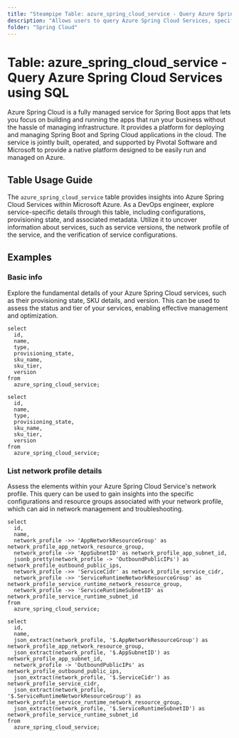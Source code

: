 ```yaml
---
title: "Steampipe Table: azure_spring_cloud_service - Query Azure Spring Cloud Services using SQL"
description: "Allows users to query Azure Spring Cloud Services, specifically the details of the service instances, providing insights into the configuration and state of the Spring Cloud applications."
folder: "Spring Cloud"
---
```


# Table: azure_spring_cloud_service - Query Azure Spring Cloud Services using SQL

Azure Spring Cloud is a fully managed service for Spring Boot apps that lets you focus on building and running the apps that run your business without the hassle of managing infrastructure. It provides a platform for deploying and managing Spring Boot and Spring Cloud applications in the cloud. The service is jointly built, operated, and supported by Pivotal Software and Microsoft to provide a native platform designed to be easily run and managed on Azure.

## Table Usage Guide

The `azure_spring_cloud_service` table provides insights into Azure Spring Cloud Services within Microsoft Azure. As a DevOps engineer, explore service-specific details through this table, including configurations, provisioning state, and associated metadata. Utilize it to uncover information about services, such as service versions, the network profile of the service, and the verification of service configurations.

## Examples

### Basic info
Explore the fundamental details of your Azure Spring Cloud services, such as their provisioning state, SKU details, and version. This can be used to assess the status and tier of your services, enabling effective management and optimization.

```sql+postgres
select
  id,
  name,
  type,
  provisioning_state,
  sku_name,
  sku_tier,
  version
from
  azure_spring_cloud_service;
```

```sql+sqlite
select
  id,
  name,
  type,
  provisioning_state,
  sku_name,
  sku_tier,
  version
from
  azure_spring_cloud_service;
```

### List network profile details
Assess the elements within your Azure Spring Cloud Service's network profile. This query can be used to gain insights into the specific configurations and resource groups associated with your network profile, which can aid in network management and troubleshooting.

```sql+postgres
select
  id,
  name,
  network_profile ->> 'AppNetworkResourceGroup' as network_profile_app_network_resource_group,
  network_profile ->> 'AppSubnetID' as network_profile_app_subnet_id,
  jsonb_pretty(network_profile -> 'OutboundPublicIPs') as network_profile_outbound_public_ips,
  network_profile ->> 'ServiceCidr' as network_profile_service_cidr,
  network_profile ->> 'ServiceRuntimeNetworkResourceGroup' as network_profile_service_runtime_network_resource_group,
  network_profile ->> 'ServiceRuntimeSubnetID' as network_profile_service_runtime_subnet_id
from
  azure_spring_cloud_service;
```

```sql+sqlite
select
  id,
  name,
  json_extract(network_profile, '$.AppNetworkResourceGroup') as network_profile_app_network_resource_group,
  json_extract(network_profile, '$.AppSubnetID') as network_profile_app_subnet_id,
  network_profile -> 'OutboundPublicIPs' as network_profile_outbound_public_ips,
  json_extract(network_profile, '$.ServiceCidr') as network_profile_service_cidr,
  json_extract(network_profile, '$.ServiceRuntimeNetworkResourceGroup') as network_profile_service_runtime_network_resource_group,
  json_extract(network_profile, '$.ServiceRuntimeSubnetID') as network_profile_service_runtime_subnet_id
from
  azure_spring_cloud_service;
```